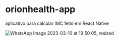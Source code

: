 # orionhealth-app
aplicativo para calcular IMC feito em React Native

![WhatsApp Image 2023-03-10 at 19 50 05_resized](https://user-images.githubusercontent.com/58692160/224443508-8a41ee93-67ac-42dc-be17-ab5601fb2645.jpeg)
